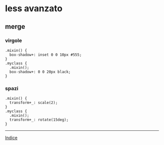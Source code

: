 # less avanzato

## merge

### virgole

```less
.mixin() {
  box-shadow+: inset 0 0 10px #555;
}
.myclass {
  .mixin();
  box-shadow+: 0 0 20px black;
}
```

### spazi

```less
.mixin() {
  transform+_: scale(2);
}
.myclass {
  .mixin();
  transform+_: rotate(15deg);
}
```

---

[Indice](README.md#lezioni)
